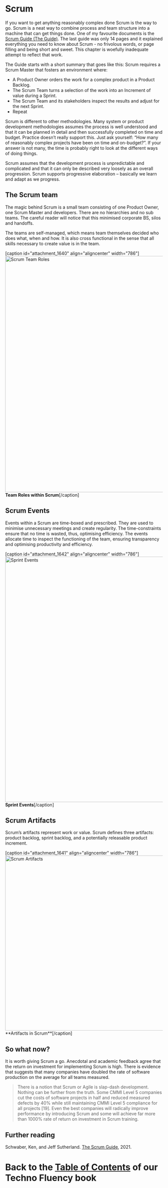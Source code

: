 # Scrum

If you want to get anything reasonably complex done Scrum is the way to go. Scrum is a neat way to combine process and team structure into a machine that can get things done. One of my favourite documents is the <a title="Scrum Guide (The Guide)" href="https://scrumguides.org/scrum-guide.html">Scrum Guide (The Guide)</a>. The last guide was only 14 pages and it explained everything you need to know about Scrum - no frivolous words, or page filling and being short and sweet. This chapter is woefully inadequate attempt to reflect that work.

The Guide starts with a short summary that goes like this: Scrum requires a Scrum Master that fosters an environment where:
- A Product Owner orders the work for a complex product in a Product Backlog.
- The Scrum Team turns a selection of the work into an Increment of value during a Sprint.
- The Scrum Team and its stakeholders inspect the results and adjust for the next Sprint.
- Repeat

Scrum is different to other methodologies. Many system or product development methodologies assumes the process is well understood and that it can be planned in detail and then successfully completed on time and budget. Practice doesn’t really support this. Just ask yourself: “How many of reasonably complex projects have been on time and on-budget?”. If your answer is not many, the time is probably right to look at the different ways of doing things.

Scrum assumes that the development process is unpredictable and complicated and that it can only be described very loosely as an overall progression. Scrum supports progressive elaboration – basically we learn and adapt as we progress.

## The Scrum team
The magic behind Scrum is a small team consisting of one Product Owner, one Scrum Master and developers. There are no hierarchies and no sub teams. The careful reader will notice that this minimised corporate BS, silos and handoffs.

The teams are self-managed, which means team themselves decided who does what, when and how. It is also cross functional in the sense that all skills necessary to create value is in the team.

[caption id="attachment_1640" align="aligncenter" width="786"]<img class="size-full wp-image-1640" src="https://langerman.co.za/wp-content/uploads/2021/11/ScrumTeamRoles.png" alt="Scrum Team Roles" width="786" height="752" /> **Team Roles within Scrum**[/caption]

## Scrum Events
Events within a Scrum are time-boxed and prescribed. They are used to minimise unnecessary meetings and create regularity. The time-constraints ensure that no time is wasted, thus, optimising efficiency. The events allocate time to inspect the functioning of the team, ensuring transparency and optimising productivity and efficiency.</p>

[caption id="attachment_1642" align="aligncenter" width="786"]<img class="size-full wp-image-1642" src="https://langerman.co.za/wp-content/uploads/2021/11/SprintEvents.png" alt="Sprint Events" width="786" height="781" /> **Sprint Events**[/caption]

## Scrum Artifacts
<p>Scrum’s artifacts represent work or value. Scrum defines three artifacts: product backlog, sprint backlog, and a potentially releasable product increment.</p>
[caption id="attachment_1641" align="aligncenter" width="786"]<img class="size-full wp-image-1641" src="https://langerman.co.za/wp-content/uploads/2021/11/SprintArtifacts.png" alt="Scrum Artifacts" width="786" height="557" /> **Artifacts in Scrum**[/caption]

## So what now?
It is worth giving Scrum a go. Anecdotal and academic feedback agree that the return on investment for implementing Scrum is high. There is evidence that suggests that many companies have doubled the rate of software production on the average for all teams measured.

>There is a notion that Scrum or Agile is slap-dash development. Nothing can be further from the truth. Some CMMI Level 5 companies cut the costs of software projects in half and reduced measured defects by 40% while still maintaining CMMI Level 5 compliance for all projects [19]. Even the best companies will radically improve performance by introducing Scrum and some will achieve far more than 1000% rate of return on investment in Scrum training.

<h2 class="md-end-block md-heading"><span class="md-plain">Further reading</span></h2>
<p>Schwaber, Ken, and Jeff Sutherland. <a title="The Scrum Guide" href="https://scrumguides.org/scrum-guide.html">The Scrum Guide</a>, 2021.</p>
<h1>Back to the <a href="https://langerman.co.za/?page_id=1594">Table of Contents</a> of our Techno Fluency book</h1>
